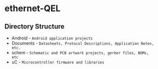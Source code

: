 ethernet-QEL
============

Directory Structure
-------------------

* Android   - `Android application projects`
* Documents - `Datasheets, Protocol Descriptions, Application Notes, etc.`
* schem     - `Schematic and PCB artwork projects, gerber files, BOMs, etc`
* uC        - `Microcontroller firmware and libraries`

